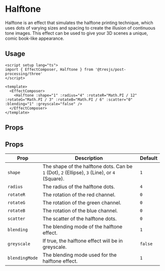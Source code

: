 # Halftone

<DocsDemo>
  <HalftoneThreeDemo />
</DocsDemo>

Halftone is an effect that simulates the halftone printing technique, which uses dots of varying sizes and spacing to create the illusion of continuous tone images. This effect can be used to give your 3D scenes a unique, comic book-like appearance.

## Usage

```vue
<script setup lang="ts">
import { EffectComposer, Halftone } from '@tresjs/post-processing/three'
</script>

<template>
  <EffectComposer>
    <Halftone :shape="1" :radius="4" :rotateR="Math.PI / 12" :rotateG="Math.PI / 3" :rotateB="Math.PI / 6" :scatter="0" :blending="1" :greyscale="false" />
  </EffectComposer>
</template>
```
## Props

## Props

| Prop          | Description                                                                                       | Default |
|---------------|---------------------------------------------------------------------------------------------------|---------|
| `shape`       | The shape of the halftone dots. Can be `1` (Dot), `2` (Ellipse), `3` (Line), or `4` (Square).      | `1`     |
| `radius`      | The radius of the halftone dots.                                                                  | `4`     |
| `rotateR`     | The rotation of the red channel.                                                                  | `0`     |
| `rotateG`     | The rotation of the green channel.                                                                | `0`     |
| `rotateB`     | The rotation of the blue channel.                                                                 | `0`     |
| `scatter`     | The scatter of the halftone dots.                                                                 | `0`     |
| `blending`    | The blending mode of the halftone effect.                                                         | `1`     |
| `greyscale`   | If true, the halftone effect will be in greyscale.                                                | `false` |
| `blendingMode`| The blending mode used for the halftone effect.                                                   | `1`     |
